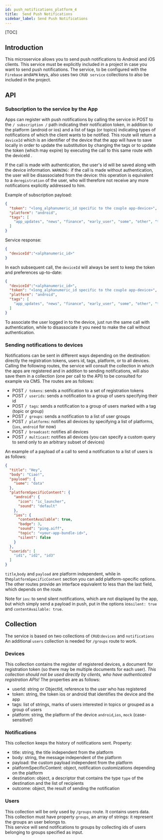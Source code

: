 ```yaml
---
id: push_notifications_platform_4
title:  Send Push Notifications
sidebar_label: Send Push Notifications
---
```

[TOC]

## Introduction

This microservice allows you to send push notifications to Android and iOS clients.
This service must be explicitly included in a project in case you want to send push notifications. The service, to be configured with the `Firebase` and`APN` keys, also uses two `CRUD service` collections to also be included in the project.

## API

### Subscription to the service by the App

Apps can register with push notifications by calling the service in POST to the `/ subscription /` path indicating their notification token, in addition to the platform (android or ios) and a list of tags (or topics) indicating types of notifications of which the client wants to be notified. This route will return a `deviceId` which is an identifier of the device that the app will have to save locally in order to update the substitution by changing the tags or to update the token (which may expire) by executing the call to this same route with the deviceId .

If the call is made with authentication, the user's id will be saved along with the device information. `WARNING:` if the call is made without authentication, the user will be disassociated from the device: this operation is equivalent to a `deregistration` of the user, who will therefore not receive any more notifications explicitly addressed to him.

Example of subscription payload:

```json
{
  "token": "<long_alphanumeric_id specific to the couple app-device>",
  "platform": "android",
  "tags": [
    "app_updates", "news", "finance", "early_user", "some", "other", "tag", "app_version_1.1.0"
  ]
}
```

Service response:

```json
{
  "deviceId":"<alphanumeric_id>"
}
```

In each subsequent call, the `deviceId` will always be sent to keep the token and preferences up-to-date:

```json
{
  "deviceId":"<alphanumeric_id>",
  "token": "<long_alphanumeric_id specific to the couple app-device>",
  "platform": "android",
  "tags": [
    "app_updates", "news", "finance", "early_user", "some", "other", "tag", "app_version_1.1.0"
  ]
}
```

To associate the user logged in to the device, just run the same call with authentication, while to disassociate it you need to make the call without authentication.

### Sending notifications to devices

Notifications can be sent in different ways depending on the destination: directly the registration tokens, users id, tags, platform, or to all devices.
Calling the following routes, the service will consult the collection in which the apps are registered and in addition to sending notifications, will also save them in a collection (one per call to the API) to be consulted for example via CMS.
The routes are as follows:

- POST `/ tokens`: sends a notification to a set of registration tokens
- POST `/ userids`: sends a notification to a group of users specifying their id
- POST `/ tags`: sends a notification to a group of users marked with a tag (topic or group)
- POST `/ groups`: sends a notification to a list of user groups
- POST `/ platforms`: notifies all devices by specifying a list of platforms, (`ios`, `android` for now)
- POST `/ broadcast`: notifies all devices
- POST `/ multicast`: notifies all devices (you can specify a custom query to send only to an arbitrary subset of devices)

An example of a payload of a call to send a notification to a list of users is as follows:

```json
{
  "title": "Hey",
  "body": "Ciao!",
  "payload": {
    "some": "data"
  },
  "platformSpecificContent": {
    "android": {
      "icon": "ic_launcher",
      "sound": "default"
    },
    "ios": {
      "contentAvailable": true,
      "badge": 3,
      "sound": "ping.aiff",
      "topic": "<your-app-bundle-id>",
      "silent": false
    }
  },
  "userids": [
    "id1", "id2", "id3"
  ]
}
```

`title`,`body` and `payload` are platform independent, while in the`platformSpecificContent` section you can add platform-specific options. The other routes provide an interface equivalent to less than the last field, which depends on the route.

Note for `ios`: to send silent notifications, which are not displayed by the app, but which simply send a payload in push, put in the options ios`silent: true` and `contentAvailable: true`.

## Collection

The service is based on two collections of `CRUD`:`devices` and `notifications`
An additional `users` collection is needed for `/groups` route to work.

### Devices

This collection contains the register of registered devices, a document for registration token (so there may be multiple documents for each user). _This collection should not be used directly by clients, who have authenticated registration APIs!_
The properties are as follows:

- userId: string or ObjectId, reference to the user who has registered
- token: string, the token ios or android that identifies the device and the app
- tags: list of strings, marks of users interested in topics or grouped as a group of users
- platform: string, the platform of the device `android`,`ios`, `mock` (case-sensitive!)

### Notifications

This collection keeps the history of notifications sent. Property:

- title: string, the title independent from the platform
- body: string, the message independent of the platform
- payload: the custom payload independent from the platform
- platformSpecificContent: object, notification customizations depending on the platform
- destination: object, a descriptor that contains the type `type` of the destination and the list of recipients
- outcome: object, the result of sending the notification

### Users

This collection will be only used by `/groups` route. It contains users data.
This collection must have property `groups`, an array of strings: it represent the groups an user belongs to.  
This service will send notifications to groups by collecting ids of users belonging to groups specified as input.